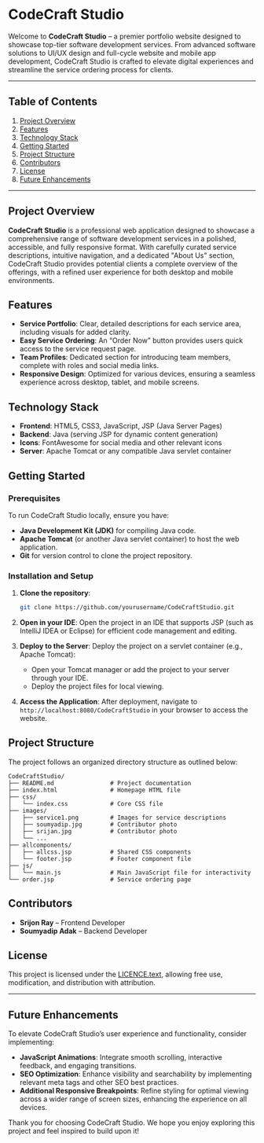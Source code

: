 # CodeCraft Studio

Welcome to **CodeCraft Studio** – a premier portfolio website designed to showcase top-tier software development services. From advanced software solutions to UI/UX design and full-cycle website and mobile app development, CodeCraft Studio is crafted to elevate digital experiences and streamline the service ordering process for clients.

---

## Table of Contents

1. [Project Overview](#project-overview)
2. [Features](#features)
3. [Technology Stack](#technology-stack)
4. [Getting Started](#getting-started)
5. [Project Structure](#project-structure)
6. [Contributors](#contributors)
7. [License](#license)
8. [Future Enhancements](#future-enhancements)

---

## Project Overview

**CodeCraft Studio** is a professional web application designed to showcase a comprehensive range of software development services in a polished, accessible, and fully responsive format. With carefully curated service descriptions, intuitive navigation, and a dedicated "About Us" section, CodeCraft Studio provides potential clients a complete overview of the offerings, with a refined user experience for both desktop and mobile environments.

## Features

- **Service Portfolio**: Clear, detailed descriptions for each service area, including visuals for added clarity.
- **Easy Service Ordering**: An “Order Now” button provides users quick access to the service request page.
- **Team Profiles**: Dedicated section for introducing team members, complete with roles and social media links.
- **Responsive Design**: Optimized for various devices, ensuring a seamless experience across desktop, tablet, and mobile screens.

## Technology Stack

- **Frontend**: HTML5, CSS3, JavaScript, JSP (Java Server Pages)
- **Backend**: Java (serving JSP for dynamic content generation)
- **Icons**: FontAwesome for social media and other relevant icons
- **Server**: Apache Tomcat or any compatible Java servlet container

## Getting Started

### Prerequisites

To run CodeCraft Studio locally, ensure you have:

- **Java Development Kit (JDK)** for compiling Java code.
- **Apache Tomcat** (or another Java servlet container) to host the web application.
- **Git** for version control to clone the project repository.

### Installation and Setup

1. **Clone the repository**:
   ```bash
   git clone https://github.com/yourusername/CodeCraftStudio.git
   ```
2. **Open in your IDE**:
   Open the project in an IDE that supports JSP (such as IntelliJ IDEA or Eclipse) for efficient code management and editing.

3. **Deploy to the Server**:
   Deploy the project on a servlet container (e.g., Apache Tomcat):
   - Open your Tomcat manager or add the project to your server through your IDE.
   - Deploy the project files for local viewing.

4. **Access the Application**:
   After deployment, navigate to `http://localhost:8080/CodeCraftStudio` in your browser to access the website.

## Project Structure

The project follows an organized directory structure as outlined below:

```
CodeCraftStudio/
├── README.md                # Project documentation
├── index.html               # Homepage HTML file
├── css/
│   └── index.css            # Core CSS file
├── images/
│   ├── service1.png         # Images for service descriptions
│   ├── soumyadip.jpg        # Contributor photo
│   ├── srijan.jpg           # Contributor photo
│   └── ...
├── allcomponents/
│   ├── allcss.jsp           # Shared CSS components
│   └── footer.jsp           # Footer component file
├── js/
│   └── main.js              # Main JavaScript file for interactivity
└── order.jsp                # Service ordering page
```

## Contributors

- **Srijon Ray** – Frontend Developer  
- **Soumyadip Adak** – Backend Developer

## License

This project is licensed under the [LICENCE.text](LICENSE), allowing free use, modification, and distribution with attribution.

---

## Future Enhancements

To elevate CodeCraft Studio’s user experience and functionality, consider implementing:

- **JavaScript Animations**: Integrate smooth scrolling, interactive feedback, and engaging transitions.
- **SEO Optimization**: Enhance visibility and searchability by implementing relevant meta tags and other SEO best practices.
- **Additional Responsive Breakpoints**: Refine styling for optimal viewing across a wider range of screen sizes, enhancing the experience on all devices.

Thank you for choosing CodeCraft Studio. We hope you enjoy exploring this project and feel inspired to build upon it!

